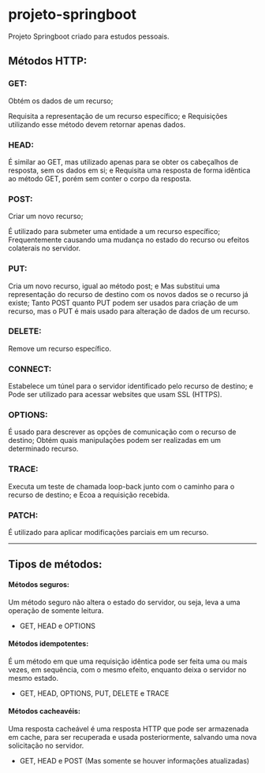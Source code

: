 # projeto-springboot

Projeto Springboot criado para estudos pessoais.


## Métodos HTTP:

### GET:

Obtém os dados de um recurso;

Requisita a representação de um recurso específico; e
Requisições utilizando esse método devem retornar apenas dados.

### HEAD:

É similar ao GET, mas utilizado apenas para se obter os cabeçalhos de resposta, sem os dados em si; e
Requisita uma resposta de forma idêntica ao método GET, porém sem conter o corpo da resposta.

### POST:

Criar um novo recurso;

É utilizado para submeter uma entidade a um recurso específico;
Frequentemente causando uma mudança no estado do recurso ou efeitos colaterais no servidor.

### PUT:

Cria um novo recurso, igual ao método post; e
Mas substitui uma representação do recurso de destino com os novos dados se o recurso já existe;
Tanto POST quanto PUT podem ser usados para criação de um recurso, mas o PUT é mais usado para alteração de dados de um recurso.

### DELETE:

Remove um recurso específico.

### CONNECT:

Estabelece um túnel para o servidor identificado pelo recurso de destino; e
Pode ser utilizado para acessar websites que usam SSL (HTTPS).

### OPTIONS:

É usado para descrever as opções de comunicação com o recurso de destino;
Obtém quais manipulações podem ser realizadas em um determinado recurso.

### TRACE:

Executa um teste de chamada loop-back junto com o caminho para o recurso de destino; e
Ecoa a requisição recebida.

### PATCH:

É utilizado para aplicar modificações parciais em um recurso.

___
## Tipos de métodos:

#### Métodos seguros:
Um método seguro não altera o estado do servidor, ou seja, leva a uma operação de somente leitura.

- GET, HEAD e OPTIONS

#### Métodos idempotentes:
É um método em que uma requisição idêntica pode ser feita uma ou mais vezes, em sequência, com o mesmo efeito, enquanto deixa o servidor no mesmo estado.

- GET, HEAD, OPTIONS, PUT, DELETE e TRACE

#### Métodos cacheavéis:
Uma resposta cacheável é uma resposta HTTP que pode ser armazenada em cache, para ser recuperada e usada posteriormente, salvando uma nova solicitação no servidor.

- GET, HEAD e POST (Mas somente se houver informações atualizadas)